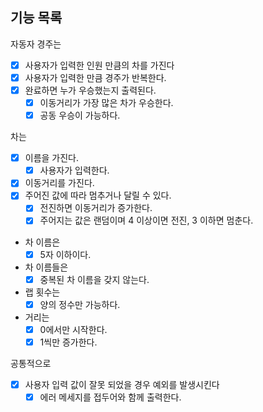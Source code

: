 ## 기능 목록
자동자 경주는
- [X] 사용자가 입력한 인원 만큼의 차를 가진다
- [x] 사용자가 입력한 만큼 경주가 반복한다.
- [x] 완료하면 누가 우승했는지 출력된다.
    - [X] 이동거리가 가장 많은 차가 우승한다.
    - [X] 공동 우승이 가능하다.

차는
- [X] 이름을 가진다.
  - [X] 사용자가 입력한다.
- [X] 이동거리를 가진다.
- [X] 주어진 값에 따라 멈추거나 달릴 수 있다.
    - [X] 전진하면 이동거리가 증가한다.
    - [X] 주어지는 값은 랜덤이며 4 이상이면 전진, 3 이하면 멈춘다.

- 차 이름은
  - [X] 5자 이하이다.

- 차 이름들은
  - [X] 중복된 차 이름을 갖지 않는다.

- 랩 횟수는
  - [X] 양의 정수만 가능하다. 

- 거리는
  - [X] 0에서만 시작한다.
  - [X] 1씩만 증가한다.

공통적으로
- [X] 사용자 입력 값이 잘못 되었을 경우 예외를 발생시킨다
  - [X] 에러 메세지를 접두어와 함께 출력한다.
